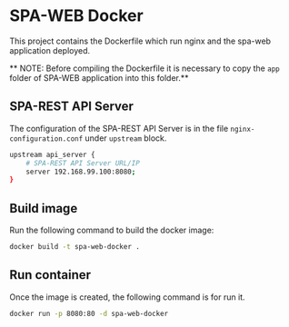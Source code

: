 # SPA-WEB Docker

This project contains the Dockerfile which run nginx and the spa-web application deployed.

** NOTE: Before compiling the Dockerfile it is necessary to copy the `app` folder of SPA-WEB application into this folder.**

## SPA-REST API Server

The configuration of the SPA-REST API Server is in the file `nginx-configuration.conf` under `upstream` block.

```Bash
upstream api_server {
    # SPA-REST API Server URL/IP
    server 192.168.99.100:8080;
}
```

## Build image

Run the following command to build the docker image:

```Bash
docker build -t spa-web-docker .
```

## Run container
Once the image is created, the following command is for run it.

```Bash
docker run -p 8080:80 -d spa-web-docker
```
